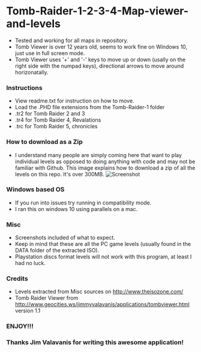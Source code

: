 # Tomb-Raider-1-2-3-4-Map-viewer-and-levels

* Tested and working for all maps in repository.
* Tomb Viewer is over 12 years old, seems to work fine on Windows 10, just use in full screen mode. 
* Tomb Viewer uses '+' and '-' keys to move up or down (usally on the right side with the numpad keys), directional arrows to move around horizonatally.

### Instructions
- View readme.txt for instruction on how to move.
- Load the .PHD file extensions from the Tomb-Raider-1 folder
- .tr2 for Tomb Raider 2 and 3
- .tr4 for Tomb Raider 4, Revalations
- .trc for Tomb Raider 5, chronicles

### How to download as a Zip
- I understand many people are simply coming here that want to play individual levels as opposed to doing anything with code and may not be familiar with Github. This image explains how to download a zip of all the levels on this repo. It's over 300MB. 
![Screenshot](i.imgur.com/bTzMChW) 

### Windows based OS

* If you run into issues try running in compatibility mode.
* I ran this on windows 10 using parallels on a mac.

### Misc

- Screenshots included of what to expect. 
- Keep in mind that these are all the PC game levels (usually found in the DATA folder of the extracted ISO).
- Playstation discs format levels will not work with this program, at least I had no luck.

### Credits
* Levels extracted from Misc sources on http://www.theisozone.com/
* Tomb Raider Viewer from http://www.geocities.ws/jimmyvalavanis/applications/tombviewer.html version 1.1

### ENJOY!!!
### Thanks Jim Valavanis for writing this awesome application!
